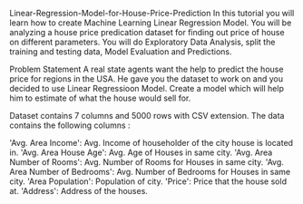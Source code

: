 Linear-Regression-Model-for-House-Price-Prediction
In this tutorial you will learn how to create Machine Learning Linear Regression Model. You will be analyzing a house price predication dataset for finding out price of house on different parameters. You will do Exploratory Data Analysis, split the training and testing data, Model Evaluation and Predictions.

Problem Statement
A real state agents want the help to predict the house price for regions in the USA. He gave you the dataset to work on and you decided to use Linear Regressioon Model. Create a model which will help him to estimate of what the house would sell for.

Dataset contains 7 columns and 5000 rows with CSV extension. The data contains the following columns :

'Avg. Area Income': Avg. Income of householder of the city house is located in.
'Avg. Area House Age': Avg. Age of Houses in same city.
'Avg. Area Number of Rooms': Avg. Number of Rooms for Houses in same city.
'Avg. Area Number of Bedrooms': Avg. Number of Bedrooms for Houses in same city.
'Area Population': Population of city.
'Price': Price that the house sold at.
'Address': Address of the houses.

